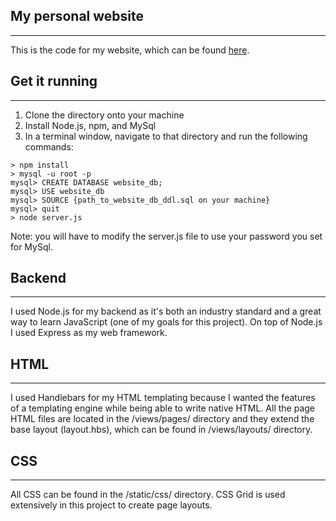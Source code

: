 ## My personal website
---
This is the code for my website, which can be found [here](https://jdalamo.com).

## Get it running
---
1. Clone the directory onto your machine
2. Install Node.js, npm, and MySql
3. In a terminal window, navigate to that directory and run the following commands:
```
> npm install
> mysql -u root -p
mysql> CREATE DATABASE website_db;
mysql> USE website_db
mysql> SOURCE {path_to_website_db_ddl.sql on your machine}
mysql> quit
> node server.js
```
Note: you will have to modify the server.js file to use your password you set for MySql.

## Backend
---
I used Node.js for my backend as it's both an industry standard and a great way to learn JavaScript (one of my goals for this project).  On top of Node.js I used Express as my web framework.

## HTML
---
I used Handlebars for my HTML templating because I wanted the features of a templating engine while being able to write native HTML.  All the page HTML files are located in the /views/pages/ directory and they extend the base layout (layout.hbs), which can be found in /views/layouts/ directory.

## CSS
---
All CSS can be found in the /static/css/ directory.  CSS Grid is used extensively in this project to create page layouts.